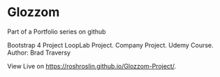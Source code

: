 # Glozzom
Part of a Portfolio series on github

Bootstrap 4 Project LoopLab Project. Company Project. Udemy Course. Author: Brad Traversy

View Live on https://roshroslin.github.io/Glozzom-Project/.
